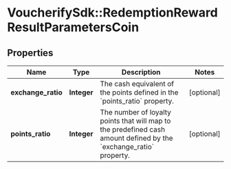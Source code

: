 # VoucherifySdk::RedemptionRewardResultParametersCoin

## Properties

| Name | Type | Description | Notes |
| ---- | ---- | ----------- | ----- |
| **exchange_ratio** | **Integer** | The cash equivalent of the points defined in the &#x60;points_ratio&#x60; property. | [optional] |
| **points_ratio** | **Integer** | The number of loyalty points that will map to the predefined cash amount defined by the &#x60;exchange_ratio&#x60; property. | [optional] |


